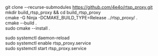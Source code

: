 git clone --recurse-submodules https://github.com/4e4o/rtsp_proxy.git  
mkdir build_rtsp_proxy && cd build_rtsp_proxy  
cmake -G Ninja -DCMAKE_BUILD_TYPE=Release ../rtsp_proxy/ .  
cmake --build .  
sudo cmake --install .  

sudo systemctl daemon-reload  
sudo systemctl enable rtsp_proxy.service  
sudo systemctl start rtsp_proxy.service  
